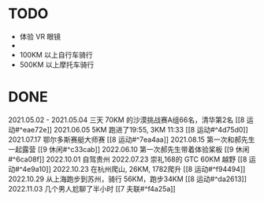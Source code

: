 # TODO
- 体验 VR 眼镜
- 
- 100KM 以上自行车骑行
- 500KM 以上摩托车骑行

# DONE
2021.05.02 - 2021.05.04 三天 70KM 的沙漠挑战赛A组66名，清华第2名 [[8 运动#^eae72e]]
2021.06.05 5KM 跑进了19:55, 3KM 11:33 [[8 运动#^4d75d0]]
2021.07.17 鄂尔多斯赛艇大师赛 [[8 运动#^7ea4aa]]
2021.08.15 第一次和郝先生一起露营 [[9 休闲#^c33cab]]
2022.06.10 第一次郝先生带着体验桨板 [[9 休闲#^6ca08f]]
2022.10.01 自驾贵州 
2022.07.23 崇礼168的 GTC 60KM 越野 [[8 运动#^4e9a10]]
2022.10.23 在杭州爬山, 26KM, 1782爬升 [[8 运动#^f94494]]
2022.10.29 从上海跑步到苏州，骑行 56KM，跑步34KM [[8 运动#^da2613]]
2022.11.03 几个男人尬聊了半小时 [[7 夫联#^f4a25a]]

